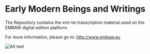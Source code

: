 # Early Modern Beings and Writings

The Repository contains the xml-tei transcription material used on the EMBAW digital edition platform.

For more information, please go to: http://www.embaw.eu

![Alt text](assets/home_screenshot.png?raw=true)
